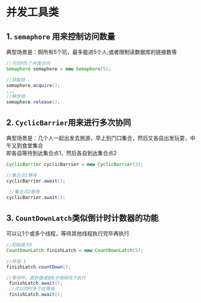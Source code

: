 并发工具类
==


## 1. `semaphore` 用来控制访问数量

典型场景是：厕所有5个坑，最多能进5个人;或者限制读数据库的链接数等

```java
//可同时5个并发访问
Semaphore semaphore = new Semaphore(5);

//获取锁
semaphore.acquire();
...
//释放锁
semaphore.release();
```

## 2. `CyclicBarrier`用来进行多次协同

典型场景是：几个人一起出发去旅游，早上到门口集合，然后又各自出发玩耍，中午又到食堂集合  
即各自等待到达集合点1，然后各自到达集合点2

```java
CyclicBarrier cyclicBarrier = new CyclicBarrier(3);

//集合点1等待
cyclicBarrier.await();
 
 //集合点2等待
cyclicBarrier.await();
```

## 3. `CountDownLatch`类似倒计时计数器的功能
可以让1个或多个线程，等待其他线程执行完毕再执行

```java
//初始值为5
CountDownLatch finishLatch = new CountDownLatch(5);

//将值-1
finishLatch.countDown();

//等待中，直到值减到0才继续向下执行
 finishLatch.await();
 //可以同时多个在等待
 finishLatch.await();
```
